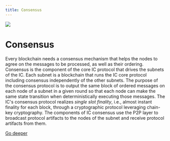 ```yaml
---
title: Consensus
---
```


![](/img/how-it-works/consensus.600x300.jpg)

# Consensus

Every blockchain needs a consensus mechanism that helps the nodes to agree on the messages to be processed, as well as their ordering.
Consensus is the component of the core IC protocol that drives the subnets of the IC.
Each subnet is a blockchain that runs the IC core protocol including consensus independently of the other subnets.
The purpose of the consensus protocol is to output the same block of ordered messages on each node of a subnet in a given round so that each node can make the same state transition when deterministically executing those messages.
The IC's consensus protocol realizes *single slot finality*, i.e., almost instant finality for each block, through a cryptographic protocol leveraging chain-key cryptography.
The components of IC consensus use the P2P layer to broadcast protocol artifacts to the nodes of the subnet and receive protocol artifacts from them.

[Go deeper](/how-it-works/consensus/)

